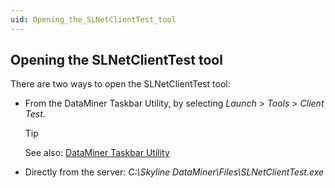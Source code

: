 ```yaml
---
uid: Opening_the_SLNetClientTest_tool
---
```


## Opening the SLNetClientTest tool

There are two ways to open the SLNetClientTest tool:

- From the DataMiner Taskbar Utility, by selecting *Launch* > *Tools* > *Client Test*.

    > [!TIP]
    > See also:
    > [DataMiner Taskbar Utility](DataMiner_Taskbar_Utility.md)

- Directly from the server: *C:\\Skyline DataMiner\\Files\\SLNetClientTest.exe*
